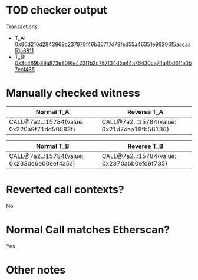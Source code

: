 # TOD checker output

Transactions:
- T_A: [0x86d210d2843869c237978f46b36717d78fed55a46351e98206f5aacaa51a6811](https://etherscan.io/tx/0x86d210d2843869c237978f46b36717d78fed55a46351e98206f5aacaa51a6811)
- T_B: [0x3c469b89a973e809fe423f1b2c787f34d5e44a76430ca74a40d61fa0b7ecf435](https://etherscan.io/tx/0x3c469b89a973e809fe423f1b2c787f34d5e44a76430ca74a40d61fa0b7ecf435)


# Manually checked witness


| Normal T_A                                  | Reverse T_A                                 |
|---------------------------------------------|---------------------------------------------|
| CALL@7a2..:15784(value: 0x220a9f71dd50583f) | CALL@7a2..:15784(value: 0x21d7daa18fb56136) |

| Normal T_B                                  | Reverse T_B                                 |
|---------------------------------------------|---------------------------------------------|
| CALL@7a2..:15784(value: 0x233de6e00eef4a5a) | CALL@7a2..:15784(value: 0x2370abb0efd9f735) |


# Reverted call contexts?

No

# Normal Call matches Etherscan?

Yes

# Other notes
